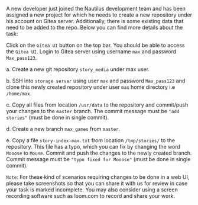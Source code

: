 A new developer just joined the Nautilus development team and has been assigned a new project for which he needs to create a new repository under his account on Gitea server. Additionally, there is some existing data that need to be added to the repo. Below you can find more details about the task:



Click on the `Gitea UI` button on the top bar. You should be able to access the `Gitea UI`. Login to Gitea server using username `max` and password `Max_pass123`.

a. Create a new git repository `story_media` under max user.

b. SSH into `storage server` using user `max` and password `Max_pass123` and clone this newly created repository under user `max` home directory i.e `/home/max`.

c. Copy all files from location `/usr/data` to the repository and commit/push your changes to the `master` branch. The commit message must be `"add stories"` (must be done in single commit).

d. Create a new branch `max_games` from `master`.

e. Copy a file `story-index-max.txt` from location `/tmp/stories/` to the repository. This file has a typo, which you can fix by changing the word `Mooose` to `Mouse`. Commit and push the changes to the newly created branch. Commit message must be `"typo fixed for Mooose"` (must be done in single commit).

`Note`: For these kind of scenarios requiring changes to be done in a web UI, please take screenshots so that you can share it with us for review in case your task is marked incomplete. You may also consider using a screen recording software such as loom.com to record and share your work.